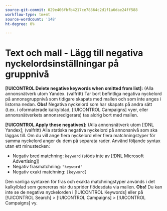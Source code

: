 ```yaml
---
source-git-commit: 029e406fbfb4217ce78364c2d1f1a6dae24ff588
workflow-type: tm+mt
source-wordcount: '148'
ht-degree: 0%

---
```

# Text och mall - Lägg till negativa nyckelordsinställningar på gruppnivå

**[!UICONTROL Delete negative keywords when omitted from list]:** (Alla annonsnätverk utom Yandex. (valfritt) Tar bort befintliga negativa nyckelord på annonsgruppnivå som tidigare skapats med mallen och som inte anges i listorna nedan. **Obs!** Negativa nyckelord som har skapats på andra sätt (t.ex. i oformaterade kalkylblad, [!UICONTROL Campaigns] vyer, eller annonsnätverkets annonsredigerare) tas aldrig bort med mallen.

**[!UICONTROL Apply these negatives]:** (Alla annonsnätverk utom [!DNL Yandex]; (valfritt) Alla statiska negativa nyckelord på annonsnivå som ska läggas till. Om du vill ange flera nyckelord eller flera matchningstyper för samma nyckelord anger du dem på separata rader. Använd följande syntax utan ett minustecken:

* Negativ bred matchning: `keyword` (stöds inte av [!DNL Microsoft Advertising])
* Negativ frasmatchning: `"keyword"`
* Negativ exakt matchning: `[keyword]`

Den vanliga syntaxen för fras och exakta matchningstyper används i det kalkylblad som genereras när du sprider flödesdata via mallen. **Obs!** Du kan inte se de negativa nyckelorden i [!UICONTROL Keywords] eller på [!UICONTROL Search] > [!UICONTROL Campaigns] > [!UICONTROL Campaigns] vy.
